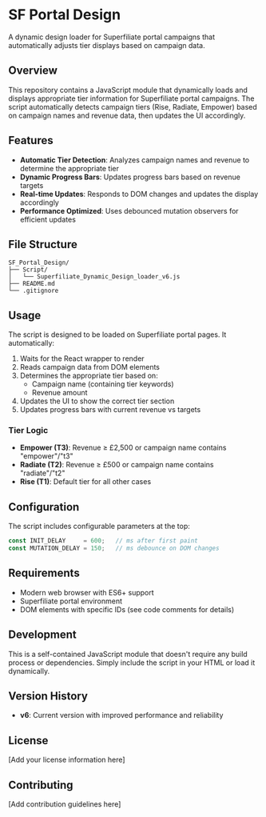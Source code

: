 # SF Portal Design

A dynamic design loader for Superfiliate portal campaigns that automatically adjusts tier displays based on campaign data.

## Overview

This repository contains a JavaScript module that dynamically loads and displays appropriate tier information for Superfiliate portal campaigns. The script automatically detects campaign tiers (Rise, Radiate, Empower) based on campaign names and revenue data, then updates the UI accordingly.

## Features

- **Automatic Tier Detection**: Analyzes campaign names and revenue to determine the appropriate tier
- **Dynamic Progress Bars**: Updates progress bars based on revenue targets
- **Real-time Updates**: Responds to DOM changes and updates the display accordingly
- **Performance Optimized**: Uses debounced mutation observers for efficient updates

## File Structure

```
SF_Portal_Design/
├── Script/
│   └── Superfiliate_Dynamic_Design_loader_v6.js
├── README.md
└── .gitignore
```

## Usage

The script is designed to be loaded on Superfiliate portal pages. It automatically:

1. Waits for the React wrapper to render
2. Reads campaign data from DOM elements
3. Determines the appropriate tier based on:
   - Campaign name (containing tier keywords)
   - Revenue amount
4. Updates the UI to show the correct tier section
5. Updates progress bars with current revenue vs targets

### Tier Logic

- **Empower (T3)**: Revenue ≥ £2,500 or campaign name contains "empower"/"t3"
- **Radiate (T2)**: Revenue ≥ £500 or campaign name contains "radiate"/"t2"  
- **Rise (T1)**: Default tier for all other cases

## Configuration

The script includes configurable parameters at the top:

```javascript
const INIT_DELAY     = 600;   // ms after first paint
const MUTATION_DELAY = 150;   // ms debounce on DOM changes
```

## Requirements

- Modern web browser with ES6+ support
- Superfiliate portal environment
- DOM elements with specific IDs (see code comments for details)

## Development

This is a self-contained JavaScript module that doesn't require any build process or dependencies. Simply include the script in your HTML or load it dynamically.

## Version History

- **v6**: Current version with improved performance and reliability

## License

[Add your license information here]

## Contributing

[Add contribution guidelines here] 